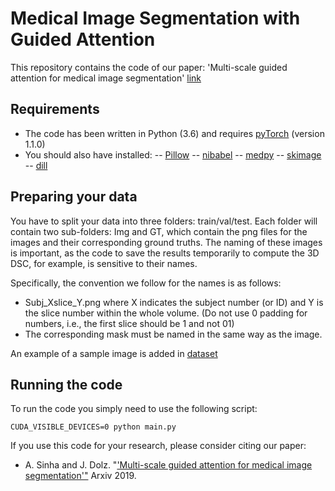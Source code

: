 # Medical Image Segmentation with Guided Attention
This repository contains the code of our paper: 'Multi-scale guided attention for medical image segmentation' [link](https://arxiv.org/pdf/1906.02849.pdf)

## Requirements

- The code has been written in Python (3.6) and requires [pyTorch](https://pytorch.org) (version 1.1.0)
- You should also have installed:
-- [Pillow](https://pillow.readthedocs.io/en/stable/index.html)
-- [nibabel](https://nipy.org/nibabel/)
-- [medpy](https://pypi.org/project/MedPy/)
-- [skimage](https://scikit-image.org)
-- [dill](https://pypi.org/project/dill/)

## Preparing your data
You have to split your data into three folders: train/val/test. Each folder will contain two sub-folders: Img and GT, which contain the png files for the images and their corresponding ground truths. The naming of these images is important, as the code to save the results temporarily to compute the 3D DSC, for example, is sensitive to their names.

Specifically, the convention we follow for the names is as follows:
- Subj_Xslice_Y.png where X indicates the subject number (or ID) and Y is the slice number within the whole volume. (Do not use 0 padding for numbers, i.e., the first slice should be 1 and not 01)
- The corresponding mask must be named in the same way as the image.

An example of a sample image is added in [dataset](https://github.com/sinAshish/Multi-Scale-Attention/tree/master/DataSetSample/train)
## Running the code
To run the code you simply need to use the following script:

```
CUDA_VISIBLE_DEVICES=0 python main.py
```

If you use this code for your research, please consider citing our paper:

- A. Sinha and J. Dolz. "['Multi-scale guided attention for medical image segmentation'"](https://arxiv.org/pdf/1906.02849.pdf) Arxiv 2019.
